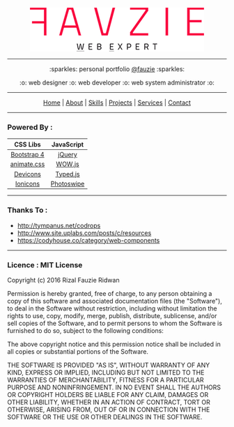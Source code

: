 <p align="center"><img src="https://github.com/fauzie/fauzie.github.io/raw/master/img/fauzie.png"></p>

---

<p align="center">:sparkles: personal portfolio <a href="https://github.com/fauzie">@fauzie</a> :sparkles:</p>

<p align="center">:o: web designer :o: web developer :o: web system administrator :o:</p>

---

<p align="center"><a href="http://fauzie.my.id/">Home</a> | <a href="http://fauzie.my.id/#about">About</a> | <a href="http://fauzie.my.id/#skills">Skills</a> | <a href="http://fauzie.my.id/#projects">Projects</a> | <a href="http://fauzie.my.id/#services">Services</a> | <a href="http://fauzie.my.id/#contacts">Contact</a></p>

---

### Powered By :

| CSS Libs | JavaScript |
|:---------------:|:---------------:|
| [Bootstrap 4](http://v4-alpha.getbootstrap.com/) | [jQuery](http://jquery.com/) |
| [animate.css](http://github.com/daneden/animate.css) | [WOW.js](http://mynameismatthieu.com/WOW/) |
| [Devicons](https://github.com/vorillaz/devicons) | [Typed.js](https://github.com/mattboldt/typed.js/) |
| [Ionicons](http://ionicons.com/) | [Photoswipe](https://github.com/dimsemenov/photoswipe) |

___

### Thanks To :

* http://tympanus.net/codrops
* http://www.site.uplabs.com/posts/c/resources
* https://codyhouse.co/category/web-components

___

### Licence : MIT License

Copyright (c) 2016 Rizal Fauzie Ridwan

Permission is hereby granted, free of charge, to any person obtaining a copy
of this software and associated documentation files (the "Software"), to deal
in the Software without restriction, including without limitation the rights
to use, copy, modify, merge, publish, distribute, sublicense, and/or sell
copies of the Software, and to permit persons to whom the Software is
furnished to do so, subject to the following conditions:

The above copyright notice and this permission notice shall be included in all
copies or substantial portions of the Software.

THE SOFTWARE IS PROVIDED "AS IS", WITHOUT WARRANTY OF ANY KIND, EXPRESS OR
IMPLIED, INCLUDING BUT NOT LIMITED TO THE WARRANTIES OF MERCHANTABILITY,
FITNESS FOR A PARTICULAR PURPOSE AND NONINFRINGEMENT. IN NO EVENT SHALL THE
AUTHORS OR COPYRIGHT HOLDERS BE LIABLE FOR ANY CLAIM, DAMAGES OR OTHER
LIABILITY, WHETHER IN AN ACTION OF CONTRACT, TORT OR OTHERWISE, ARISING FROM,
OUT OF OR IN CONNECTION WITH THE SOFTWARE OR THE USE OR OTHER DEALINGS IN THE
SOFTWARE.

